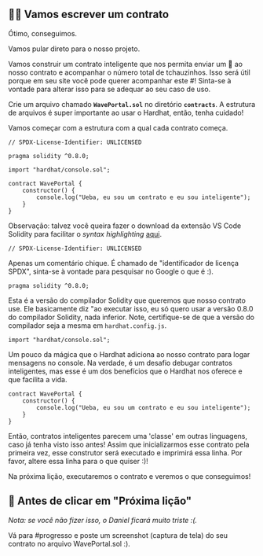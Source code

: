 👩‍💻 Vamos escrever um contrato
----------------------------

Ótimo, conseguimos.

Vamos pular direto para o nosso projeto.

Vamos construir um contrato inteligente que nos permita enviar um 👋 ao nosso contrato e acompanhar o número total de tchauzinhos. Isso será útil porque em seu site você pode querer acompanhar este #! Sinta-se à vontade para alterar isso para se adequar ao seu caso de uso.

Crie um arquivo chamado **`WavePortal.sol`** no diretório **`contracts`**. A estrutura de arquivos é super importante ao usar o Hardhat, então, tenha cuidado!

Vamos começar com a estrutura com a qual cada contrato começa.

```solidity
// SPDX-License-Identifier: UNLICENSED

pragma solidity ^0.8.0;

import "hardhat/console.sol";

contract WavePortal {
    constructor() {
        console.log("Ueba, eu sou um contrato e eu sou inteligente");
    }
}
```

Observação: talvez você queira fazer o download da extensão VS Code Solidity para facilitar o _syntax highlighting_ [aqui](https://marketplace.visualstudio.com/items?itemName=JuanBlanco.solidity).

```solidity
// SPDX-License-Identifier: UNLICENSED
```

Apenas um comentário chique. É chamado de "identificador de licença SPDX", sinta-se à vontade para pesquisar no Google o que é :).

```solidity
pragma solidity ^0.8.0;
```

Esta é a versão do compilador Solidity que queremos que nosso contrato use. Ele basicamente diz "ao executar isso, eu só quero usar a versão 0.8.0 do compilador Solidity, nada inferior. Note, certifique-se de que a versão do compilador seja a mesma em `hardhat.config.js`.

```solidity
import "hardhat/console.sol";
```

Um pouco da mágica que o Hardhat adiciona ao nosso contrato para logar mensagens no console. Na verdade, é um desafio debugar contratos inteligentes, mas esse é um dos benefícios que o Hardhat nos oferece e que facilita a vida.

```solidity
contract WavePortal {
    constructor() {
        console.log("Ueba, eu sou um contrato e eu sou inteligente");
    }
}
```

Então, contratos inteligentes parecem uma 'classe' em outras linguagens, caso já tenha visto isso antes! Assim que inicializarmos esse contrato pela primeira vez, esse construtor será executado e imprimirá essa linha. Por favor, altere essa linha para o que quiser :)!

Na próxima lição, executaremos o contrato e veremos o que conseguimos!

🚨 Antes de clicar em "Próxima lição"
--------------------------------------------

*Nota: se você não fizer isso, o Daniel ficará muito triste :(.*

Vá para #progresso e poste um screenshot (captura de tela) do seu contrato no arquivo WavePortal.sol :).